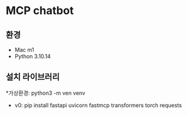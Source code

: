 # MCP chatbot


## 환경
- Mac m1
- Python 3.10.14

## 설치 라이브러리
*가상환경: python3 -m ven venv

- v0: 
pip install fastapi uvicorn fastmcp transformers torch requests
